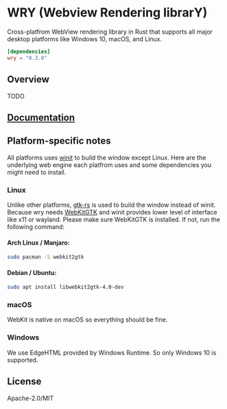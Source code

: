 # WRY (Webview Rendering librarY)

Cross-platfrom WebView rendering library in Rust that supports all major desktop platforms like Windows 10, macOS, and Linux.

```toml
[dependencies]
wry = "0.3.0"
```

## Overview

TODO

## [Documentation](https://docs.rs/wry)

## Platform-specific notes

All platforms uses [winit](https://github.com/rust-windowing/winit) to build the window except Linux. Here are the underlying web engine each platfrom uses and some dependencies you might need to install.

### Linux

Unlike other platforms, [gtk-rs](https://gtk-rs.org/) is used to build the window instead of winit. Because wry needs [WebKitGTK](https://webkitgtk.org/) and winit provides lower level of interface like x11 or wayland. Please make sure WebKitGTK is installed. If not, run the following command:

#### Arch Linux / Manjaro:

```bash
sudo pacman -S webkit2gtk
```

#### Debian / Ubuntu:

```bash
sudo apt install libwebkit2gtk-4.0-dev
```

### macOS

WebKit is native on macOS so everything should be fine.

### Windows

We use EdgeHTML provided by Windows Runtime. So only Windows 10 is supported.

## License
Apache-2.0/MIT
